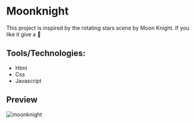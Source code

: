 # Moonknight
This project is inspired by the rotating stars scene by Moon Knight. If you like it give a 🌟

## Tools/Technologies:
- Html
- Css
- Javascript

## Preview
![moonknight](https://user-images.githubusercontent.com/49182604/190919900-72cd662f-d2df-4228-8631-a3362673135b.gif)
